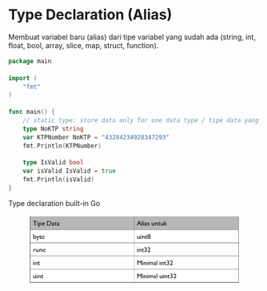 # Type Declaration (Alias)

Membuat variabel baru (alias) dari tipe variabel yang sudah ada (string, int, float, bool, array, slice, map, struct, function).

```go
package main

import (
	"fmt"
)

func main() {
	// static type: store data only for one data type / tipe data yang tidak dapat diubah.
	type NoKTP string
	var KTPNumber NoKTP = "43284234928347293"
	fmt.Println(KTPNumber)

	type IsValid bool
	var isValid IsValid = true
	fmt.Println(isValid)
}
```

Type declaration built-in Go

<figure><img src="../.gitbook/assets/alias.png" alt=""><figcaption></figcaption></figure>
